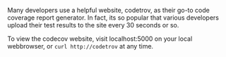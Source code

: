 Many developers use a helpful website, codetrov, as their go-to code coverage report generator. In fact, its so
popular that various developers upload their test results to the site every 30 seconds or so. 

To view the codecov website, visit localhost:5000 on your local webbrowser, or `curl http://codetrov` at any time.
